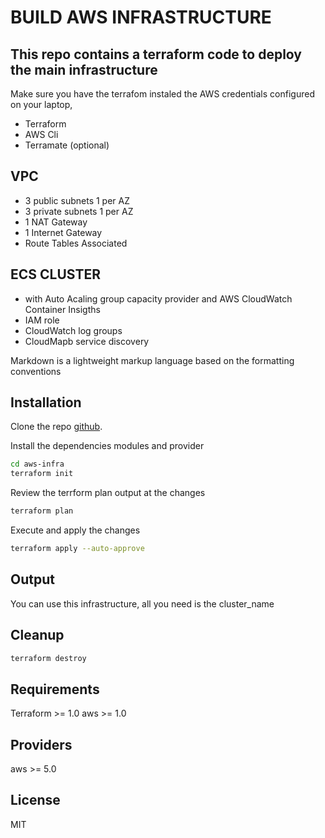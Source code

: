 #  BUILD AWS INFRASTRUCTURE 
## This repo contains a terraform code to deploy the main infrastructure




Make sure you have the terrafom instaled the AWS credentials configured on your laptop,


- Terraform 
- AWS Cli
- Terramate (optional)

## VPC
- 3 public subnets 1 per AZ
- 3 private subnets 1 per AZ
- 1 NAT Gateway
- 1 Internet Gateway
- Route Tables Associated
## ECS CLUSTER
- with Auto Acaling group capacity provider and AWS CloudWatch Container Insigths
- IAM role
- CloudWatch log groups
- CloudMapb service discovery

Markdown is a lightweight markup language based on the formatting conventions

## Installation

Clone the repo [github](https://github.com/maang-maax/aws-infra/).

Install the dependencies modules and provider

```sh
cd aws-infra
terraform init

```

Review the terrform plan output at the changes

```sh
terraform plan
```
Execute and apply the changes

```sh
terraform apply --auto-approve
```

## Output
You can use this infrastructure, all you need is the cluster_name 

## Cleanup
```sh
terraform destroy
```
## Requirements

Terraform  >= 1.0
aws >= 1.0
## Providers
aws >= 5.0


## License

MIT
